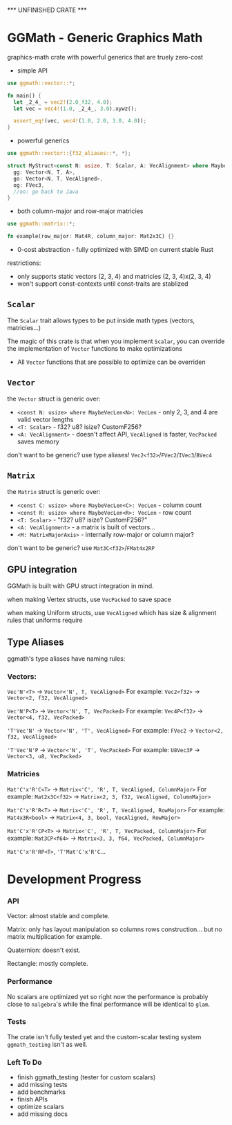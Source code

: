 *** UNFINISHED CRATE ***

# GGMath - Generic Graphics Math
graphics-math crate with powerful generics that are truely zero-cost

* simple API
``` rust
use ggmath::vector::*;

fn main() {
  let _2_4_ = vec2!(2.0_f32, 4.0);
  let vec = vec4!(1.0, _2_4_, 3.0).xywz();

  assert_eq!(vec, vec4!(1.0, 2.0, 3.0, 4.0));
}
```

* powerful generics
``` rust
use ggmath::vector::{f32_aliases::*, *};

struct MyStruct<const N: usize, T: Scalar, A: VecAlignment> where MaybeVecLen<N>: VecLen {
  gg: Vector<N, T, A>,
  go: Vector<N, T, VecAligned>,
  og: FVec3,
  //oo: go back to Java
}
```

* both column-major and row-major matricies
``` rust
use ggmath::matrix::*;

fn example(row_major: Mat4R, column_major: Mat2x3C) {}
```

* 0-cost abstraction - fully optimized with SIMD on current stable Rust

restrictions:
* only supports static vectors (2, 3, 4) and matricies (2, 3, 4)x(2, 3, 4)
* won't support const-contexts until const-traits are stablized

## `Scalar`

The ```Scalar``` trait allows types to be put inside math types (vectors, matricies...)

The magic of this crate is that when you implement ```Scalar```,
you can override the implementation of ```Vector``` functions to make optimizations

* All ```Vector``` functions that are possible to optimize can be overriden

## `Vector`

the ```Vector``` struct is generic over:
* `<const N: usize> where MaybeVecLen<N>: VecLen` - only 2, 3, and 4 are valid vector lengths
* `<T: Scalar>` - f32? u8? isize? CustomF256?
* `<A: VecAlignment>` - doesn't affect API, ```VecAligned``` is faster, ```VecPacked``` saves memory

don't want to be generic? use type aliases! `Vec2<f32>`/`FVec2`/`IVec3`/`BVec4`

## `Matrix`

the ```Matrix``` struct is generic over:
* `<const C: usize> where MaybeVecLen<C>: VecLen` - column count
* `<const R: usize> where MaybeVecLen<R>: VecLen` - row count
* `<T: Scalar>` - "f32? u8? isize? CustomF256?"
* `<A: VecAlignment>` - a matrix is built of vectors...
* `<M: MatrixMajorAxis>` - internally row-major or column major?

don't want to be generic? use `Mat3C<f32>`/`FMat4x2RP`

## GPU integration

GGMath is built with GPU struct integration in mind.

when making Vertex structs, use `VecPacked` to save space

when making Uniform structs, use `VecAligned` which has size & alignment rules that uniforms require

## Type Aliases

ggmath's type aliases have naming rules:

### Vectors:

```Vec'N'<T>``` -> ```Vector<'N', T, VecAligned>```
For example: ```Vec2<f32>``` -> ```Vector<2, f32, VecAligned>```

```Vec'N'P<T>``` -> ```Vector<'N', T, VecPacked>```
For example: ```Vec4P<f32>``` -> ```Vector<4, f32, VecPacked>```

```'T'Vec'N'``` -> ```Vector<'N', 'T', VecAligned>```
For example: ```FVec2``` -> ```Vector<2, f32, VecAligned>```

```'T'Vec'N'P``` -> ```Vector<'N', 'T', VecPacked>```
For example: ```U8Vec3P``` -> ```Vector<3, u8, VecPacked>```

### Matricies

```Mat'C'x'R'C<T>``` -> ```Matrix<'C', 'R', T, VecAligned, ColumnMajor>```
For example: ```Mat2x3C<f32>``` -> ```Matrix<2, 3, f32, VecAligned, ColumnMajor>```

```Mat'C'x'R'R<T>``` -> ```Matrix<'C', 'R', T, VecAligned, RowMajor>```
For example: ```Mat4x3R<bool>``` -> ```Matrix<4, 3, bool, VecAligned, RowMajor>```

```Mat'C'x'R'CP<T>``` -> ```Matrix<'C', 'R', T, VecPacked, ColumnMajor>```
For example: ```Mat3CP<f64>``` -> ```Matrix<3, 3, f64, VecPacked, ColumnMajor>```

```Mat'C'x'R'RP<T>```, ```'T'Mat'C'x'R'C```...

# Development Progress

### API

Vector: almost stable and complete.

Matrix: only has layout manipulation so columns rows construction...
but no matrix multiplication for example.

Quaternion: doesn't exist.

Rectangle: mostly complete.

### Performance

No scalars are optimized yet so right now the performance is probably close to ```nalgebra```'s
while the final performance will be identical to ```glam```.

### Tests

The crate isn't fully tested yet and the custom-scalar testing system ```ggmath_testing``` isn't as well.

### Left To Do

* finish ggmath_testing (tester for custom scalars)
* add missing tests
* add benchmarks
* finish APIs
* optimize scalars
* add missing docs

